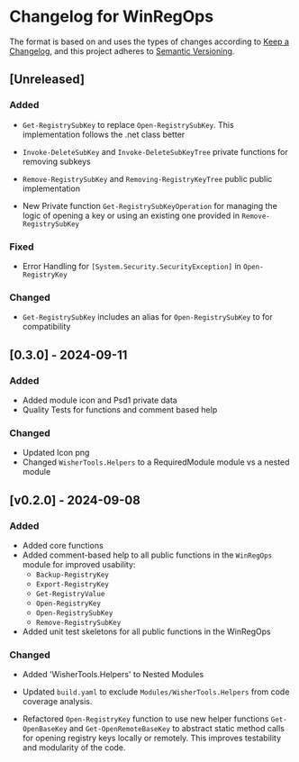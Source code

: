 # Changelog for WinRegOps

The format is based on and uses the types of changes according to [Keep a Changelog](https://keepachangelog.com/en/1.0.0/),
and this project adheres to [Semantic Versioning](https://semver.org/spec/v2.0.0.html).

## [Unreleased]

### Added

- `Get-RegistrySubKey` to replace `Open-RegistrySubKey`. This implementation follows
the .net class better

- `Invoke-DeleteSubKey` and `Invoke-DeleteSubKeyTree` private functions for removing
subkeys

- `Remove-RegistrySubKey` and `Removing-RegistryKeyTree` public
public implementation

- New Private function `Get-RegistrySubKeyOperation` for managing the logic of
opening a key or using an existing one provided in `Remove-RegistrySubKey`

### Fixed

- Error Handling for `[System.Security.SecurityException]` in `Open-RegistryKey`

### Changed

- `Get-RegistrySubKey` includes an alias for `Open-RegistrySubKey` to for compatibility

## [0.3.0] - 2024-09-11

### Added

- Added module icon and Psd1 private data
- Quality Tests for functions and comment based help

### Changed

- Updated Icon png
- Changed `WisherTools.Helpers` to a RequiredModule module vs a nested module

## [v0.2.0] - 2024-09-08

### Added

- Added core functions
- Added comment-based help to all public functions in the `WinRegOps` module for improved usability:
  - `Backup-RegistryKey`
  - `Export-RegistryKey`
  - `Get-RegistryValue`
  - `Open-RegistryKey`
  - `Open-RegistrySubKey`
  - `Remove-RegistrySubKey`
- Added unit test skeletons for all public functions in the WinRegOps

### Changed

- Added 'WisherTools.Helpers' to Nested Modules

- Updated `build.yaml` to exclude `Modules/WisherTools.Helpers` from code 
coverage analysis.

- Refactored `Open-RegistryKey` function to use new helper functions `Get-OpenBaseKey`
and `Get-OpenRemoteBaseKey` to abstract static method calls for opening registry
keys locally or remotely. This improves testability and modularity of the code.
